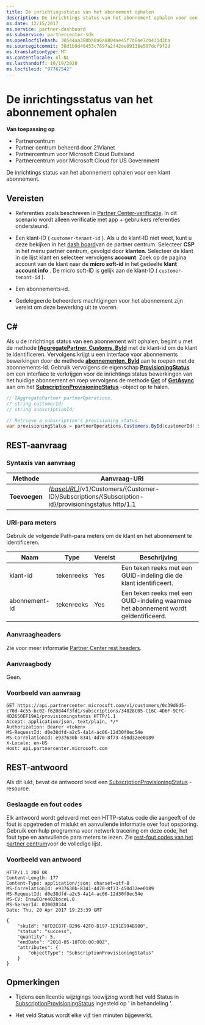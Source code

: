 ```yaml
---
title: De inrichtingsstatus van het abonnement ophalen
description: De inrichtings status van het abonnement ophalen voor een klant abonnement.
ms.date: 12/15/2017
ms.service: partner-dashboard
ms.subservice: partnercenter-sdk
ms.openlocfilehash: 38544aa380ba0a6a8804ae45f7d8ae7cb431d3ba
ms.sourcegitcommit: 30d1b9d48453c7697a2f42ee09138e507dcf9f2d
ms.translationtype: MT
ms.contentlocale: nl-NL
ms.lasthandoff: 10/19/2020
ms.locfileid: "97767542"
---
```

# <a name="get-subscription-provisioning-status"></a>De inrichtingsstatus van het abonnement ophalen

**Van toepassing op**

- Partnercentrum
- Partner centrum beheerd door 21Vianet
- Partnercentrum voor Microsoft Cloud Duitsland
- Partnercentrum voor Microsoft Cloud for US Government

De inrichtings status van het abonnement ophalen voor een klant abonnement.

## <a name="prerequisites"></a>Vereisten

- Referenties zoals beschreven in [Partner Center-verificatie](partner-center-authentication.md). In dit scenario wordt alleen verificatie met app + gebruikers referenties ondersteund.

- Een klant-ID ( `customer-tenant-id` ). Als u de klant-ID niet weet, kunt u deze bekijken in het [dash board](https://partner.microsoft.com/dashboard)van de partner centrum. Selecteer **CSP** in het menu partner centrum, gevolgd door **klanten**. Selecteer de klant in de lijst klant en selecteer vervolgens **account**. Zoek op de pagina account van de klant naar de **micro soft-id** in het gedeelte **klant account info** . De micro soft-ID is gelijk aan de klant-ID ( `customer-tenant-id` ).

- Een abonnements-id.

- Gedelegeerde beheerders machtigingen voor het abonnement zijn vereist om deze bewerking uit te voeren.

## <a name="c"></a>C\#

Als u de inrichtings status van een abonnement wilt ophalen, begint u met de methode [**IAggregatePartner. Customs. ById**](/dotnet/api/microsoft.store.partnercenter.customers.icustomercollection.byid) met de klant-id om de klant te identificeren. Vervolgens krijgt u een interface voor abonnements bewerkingen door de methode [**abonnementen. ById**](/dotnet/api/microsoft.store.partnercenter.customerusers.icustomerusercollection.byid) aan te roepen met de abonnements-id. Gebruik vervolgens de eigenschap [**ProvisioningStatus**](/dotnet/api/microsoft.store.partnercenter.subscriptions.isubscription.provisioningstatus) om een interface te verkrijgen voor de inrichtings status bewerkingen van het huidige abonnement en roep vervolgens de methode [**Get**](/dotnet/api/microsoft.store.partnercenter.subscriptions.isubscriptionprovisioningstatus.get) of [**GetAsync**](/dotnet/api/microsoft.store.partnercenter.subscriptions.isubscriptionprovisioningstatus.getasync) aan om het [**SubscriptionProvisioningStatus**](/dotnet/api/microsoft.store.partnercenter.models.subscriptions.subscriptionprovisioningstatus) -object op te halen.

``` csharp
// IAggregatePartner partnerOperations.
// string customerId;
// string subscriptionId;

// Retrieve a subscription's provisioning status.
var provisioningStatus = partnerOperations.Customers.ById(customerId).Subscriptions.ById(subscriptionID).ProvisioningStatus.Get();
```

## <a name="rest-request"></a>REST-aanvraag

### <a name="request-syntax"></a>Syntaxis van aanvraag

| Methode  | Aanvraag-URI                                                                                                                        |
|---------|------------------------------------------------------------------------------------------------------------------------------------|
| **Toevoegen** | [*{baseURL}*](partner-center-rest-urls.md)/v1/Customers/{Customer-ID}/Subscriptions/{Subscription-id}/provisioningstatus http/1.1 |

### <a name="uri-parameters"></a>URI-para meters

Gebruik de volgende Path-para meters om de klant en het abonnement te identificeren.

| Naam            | Type   | Vereist | Beschrijving                                               |
|-----------------|--------|----------|-----------------------------------------------------------|
| klant-id     | tekenreeks | Yes      | Een teken reeks met een GUID-indeling die de klant identificeert.     |
| abonnement-id | tekenreeks | Yes      | Een teken reeks met een GUID-indeling waarmee het abonnement wordt geïdentificeerd. |

### <a name="request-headers"></a>Aanvraagheaders

Zie voor meer informatie [Partner Center rest headers](headers.md).

### <a name="request-body"></a>Aanvraagbody

Geen.

### <a name="request-example"></a>Voorbeeld van aanvraag

```http
GET https://api.partnercenter.microsoft.com/v1/customers/0c39d6d5-c70d-4c55-bc02-f620844f3fd1/subscriptions/34828C05-C16C-4D6F-9CFC-4D2650EF19A1/provisioningstatus HTTP/1.1
Accept: application/json, text/plain, */*
Authorization: Bearer <token>
MS-RequestId: d0e38dfd-a2c5-4a14-ac06-12d30f0ec54e
MS-CorrelationId: e937630b-8341-4d70-8f73-450d32ee0189
X-Locale: en-US
Host: api.partnercenter.microsoft.com
```

## <a name="rest-response"></a>REST-antwoord

Als dit lukt, bevat de antwoord tekst een [SubscriptionProvisioningStatus](subscription-resources.md#subscriptionprovisioningstatus) -resource.

### <a name="response-success-and-error-codes"></a>Geslaagde en fout codes

Elk antwoord wordt geleverd met een HTTP-status code die aangeeft of de fout is opgetreden of mislukt en aanvullende informatie over fout opsporing. Gebruik een hulp programma voor netwerk tracering om deze code, het fout type en aanvullende para meters te lezen. Zie [rest-fout codes van het partner centrum](error-codes.md)voor de volledige lijst.

### <a name="response-example"></a>Voorbeeld van antwoord

```http
HTTP/1.1 200 OK
Content-Length: 177
Content-Type: application/json; charset=utf-8
MS-CorrelationId: e937630b-8341-4d70-8f73-450d32ee0189
MS-RequestId: d0e38dfd-a2c5-4a14-ac06-12d30f0ec54e
MS-CV: InswEQre402koceL.0
MS-ServerId: 030020344
Date: Thu, 20 Apr 2017 19:23:39 GMT

{
    "skuId": "6FD2C87F-B296-42F0-B197-1E91E994B900",
    "status": "success",
    "quantity": 5,
    "endDate": "2018-05-10T00:00:00Z",
    "attributes": {
        "objectType": "SubscriptionProvisioningStatus"
    }
}
```

## <a name="remarks"></a>Opmerkingen

- Tijdens een licentie wijzigings toewijzing wordt het veld Status in [SubscriptionProvisioningStatus](subscription-resources.md#subscriptionprovisioningstatus) ingesteld op ' in behandeling '.

- Het veld Status wordt elke vijf tien minuten bijgewerkt.
